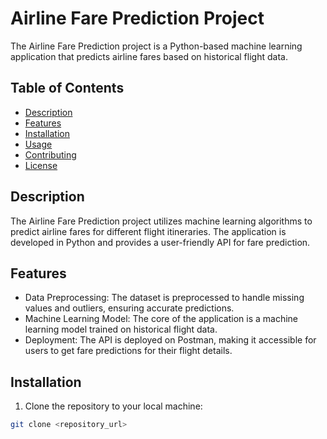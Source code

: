 # Airline Fare Prediction Project

The Airline Fare Prediction project is a Python-based machine learning application that predicts airline fares based on historical flight data.

## Table of Contents
- [Description](#description)
- [Features](#features)
- [Installation](#installation)
- [Usage](#usage)
- [Contributing](#contributing)
- [License](#license)

## Description

The Airline Fare Prediction project utilizes machine learning algorithms to predict airline fares for different flight itineraries. The application is developed in Python and provides a user-friendly API for fare prediction.

## Features

- Data Preprocessing: The dataset is preprocessed to handle missing values and outliers, ensuring accurate predictions.
- Machine Learning Model: The core of the application is a machine learning model trained on historical flight data.
- Deployment: The API is deployed on Postman, making it accessible for users to get fare predictions for their flight details.

## Installation

1. Clone the repository to your local machine:

```bash
git clone <repository_url>
